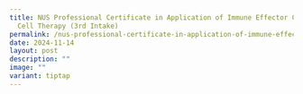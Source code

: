 ```yaml
---
title: NUS Professional Certificate in Application of Immune Effector Cells in
  Cell Therapy (3rd Intake)
permalink: /nus-professional-certificate-in-application-of-immune-effector-cells-in-cell-therapy-3rd-intake/
date: 2024-11-14
layout: post
description: ""
image: ""
variant: tiptap
---
```

